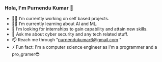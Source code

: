 ### Hola, I'm Purnendu Kumar 👋

- 👨‍🔧 I’m currently working on self based projects.
- 👨‍💻 I’m currently learning about AI and ML.
- 🔭 I’m looking for internships to gain capability and attain new skills.
- 💬 Ask me about cyber security and any tech related stuff.
- 📫 Reach me through "purnendukumar6@gmail.com " 
- ⚡ Fun fact: I'm a computer science engineer as I'm a programmer and a pro_gramer😎

